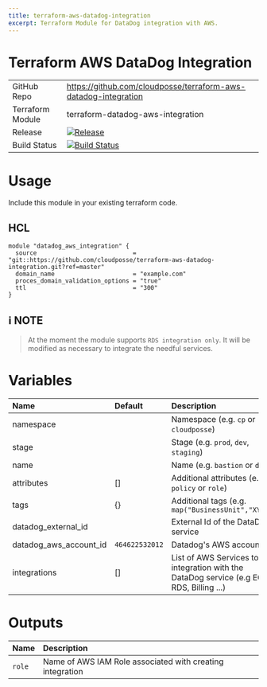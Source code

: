 ```yaml
---
title: terraform-aws-datadog-integration
excerpt: Terraform Module for DataDog integration with AWS.
---
```


# Terraform AWS DataDog Integration

|                  |                                                                                                                                                                                |
|:-----------------|:-------------------------------------------------------------------------------------------------------------------------------------------------------------------------------|
| GitHub Repo      | <https://github.com/cloudposse/terraform-aws-datadog-integration>                                                                                                              |
| Terraform Module | terraform-datadog-aws-integration                                                                                                                                              |
| Release          | [![Release](https://img.shields.io/github/release/cloudposse/terraform-aws-datadog-integration.svg)](https://github.com/cloudposse/terraform-aws-datadog-integration/releases) |
| Build Status     | [![Build Status](https://travis-ci.org/cloudposse/terraform-datadog-aws-integration.svg?branch=master)](https://travis-ci.org/cloudposse/terraform-datadog-aws-integration)    |

# Usage

Include this module in your existing terraform code.

## HCL

```hcl
module "datadog_aws_integration" {
  source                           = "git::https://github.com/cloudposse/terraform-aws-datadog-integration.git?ref=master"
  domain_name                      = "example.com"
  proces_domain_validation_options = "true"
  ttl                              = "300"
}
```

## :information_source: NOTE

> At the moment the module supports `RDS integration only`. It will be modified as necessary to integrate the needful services.

# Variables

| Name                   | Default        | Description                                                                              |
|:-----------------------|:---------------|:-----------------------------------------------------------------------------------------|
| namespace              |                | Namespace (e.g. `cp` or `cloudposse`)                                                    |
| stage                  |                | Stage (e.g. `prod`, `dev`, `staging`)                                                    |
| name                   |                | Name (e.g. `bastion` or `db`)                                                            |
| attributes             | []             | Additional attributes (e.g. `policy` or `role`)                                          |
| tags                   | {}             | Additional tags (e.g. `map("BusinessUnit","XYZ")`                                        |
| datadog_external_id    |                | External Id of the DataDog service                                                       |
| datadog_aws_account_id | `464622532012` | Datadog's AWS account ID                                                                 |
| integrations           | []             | List of AWS Services to integration with the DataDog service (e.g EC2, RDS, Billing ...) |

# Outputs

| Name   | Description                                               |
|:-------|:----------------------------------------------------------|
| `role` | Name of AWS IAM Role associated with creating integration |
